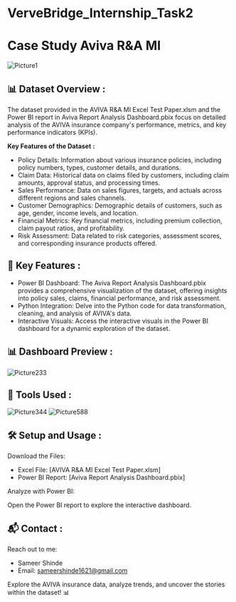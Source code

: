 # VerveBridge_Internship_Task2

# Case Study Aviva R&A MI

![Picture1](https://github.com/user-attachments/assets/694ac7e9-8c5f-4262-8de1-7d8bd9300e4f)


## 📊 Dataset Overview :

The dataset provided in the AVIVA R&A MI Excel Test Paper.xlsm and the Power BI report in Aviva Report Analysis Dashboard.pbix focus on detailed analysis of the AVIVA insurance company's performance, metrics, and key performance indicators (KPIs).

**Key Features of the Dataset :**

- Policy Details: Information about various insurance policies, including policy numbers, types, customer details, and durations.
- Claim Data: Historical data on claims filed by customers, including claim amounts, approval status, and processing times.
- Sales Performance: Data on sales figures, targets, and actuals across different regions and sales channels.
- Customer Demographics: Demographic details of customers, such as age, gender, income levels, and location.
- Financial Metrics: Key financial metrics, including premium collection, claim payout ratios, and profitability.
- Risk Assessment: Data related to risk categories, assessment scores, and corresponding insurance products offered.

## 🚀 Key Features :

- Power BI Dashboard: The Aviva Report Analysis Dashboard.pbix provides a comprehensive visualization of the dataset, offering insights into policy sales, claims, financial performance, and risk assessment.
- Python Integration: Delve into the Python code for data transformation, cleaning, and analysis of AVIVA's data.
- Interactive Visuals: Access the interactive visuals in the Power BI dashboard for a dynamic exploration of the dataset.

## 📊 Dashboard Preview :

![Picture233](https://github.com/user-attachments/assets/50637a2e-acb1-4779-bd04-d984ab2a3a97)

## 🧰 Tools Used :

![Picture344](https://github.com/user-attachments/assets/e9dfe810-6af4-496e-a810-38e3f1b4f791)   ![Picture588](https://github.com/user-attachments/assets/2b2b405e-0d44-4f70-9839-c6658257ee9d)

## 🛠️ Setup and Usage :

Download the Files:

- Excel File: [AVIVA R&A MI Excel Test Paper.xlsm]
- Power BI Report: [Aviva Report Analysis Dashboard.pbix]

Analyze with Power BI:

Open the Power BI report to explore the interactive dashboard.

## 📬 Contact : 

Reach out to me:

- Sameer Shinde 
- Email: sameershinde1621@gmail.com

Explore the AVIVA insurance data, analyze trends, and uncover the stories within the dataset! 📊



